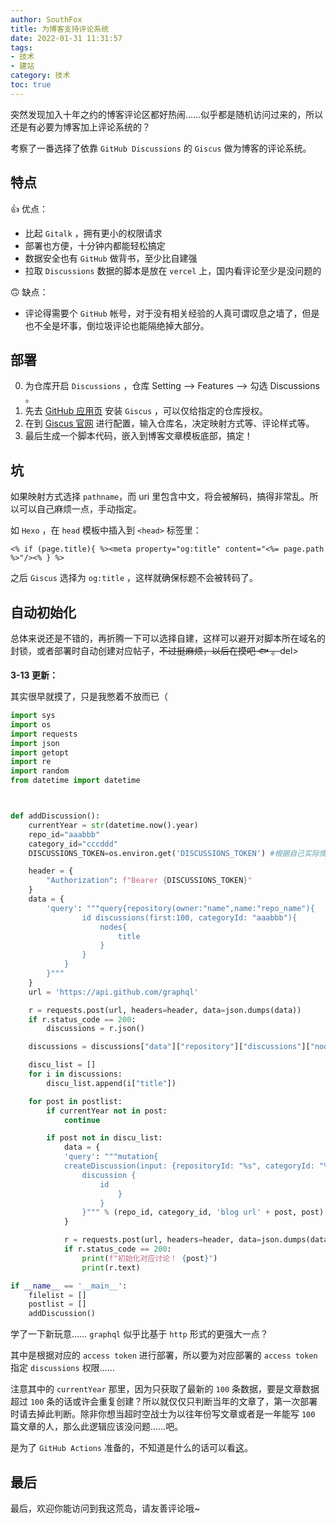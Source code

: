 ```yaml
---
author: SouthFox
title: 为博客支持评论系统
date: 2022-01-31 11:31:57
tags: 
- 技术
- 建站
category: 技术
toc: true
---
```


突然发现加入十年之约的博客评论区都好热闹……似乎都是随机访问过来的，所以还是有必要为博客加上评论系统的？

<!--more-->

考察了一番选择了依靠 `GitHub Discussions` 的 `Giscus` 做为博客的评论系统。

## 特点

👍 优点：

- 比起 `Gitalk` ，拥有更小的权限请求
- 部署也方便，十分钟内都能轻松搞定
- 数据安全也有 `GitHub` 做背书，至少比自建强
- 拉取 `Discussions` 数据的脚本是放在 `vercel` 上，国内看评论至少是没问题的

🙃 缺点：

- 评论得需要个 `GitHub` 帐号，对于没有相关经验的人真可谓叹息之墙了，但是也不全是坏事，倒垃圾评论也能隔绝掉大部分。



## 部署

0. 为仓库开启 `Discussions` ，仓库 Setting --> Features --> 勾选 Discussions 。
1. 先去 [GitHub 应用页](https://github.com/apps/giscus) 安装 `Giscus` ，可以仅给指定的仓库授权。
2. 在到 [Giscus 官网](https://giscus.app/zh-CN) 进行配置，输入仓库名，决定映射方式等、评论样式等。
3. 最后生成一个脚本代码，嵌入到博客文章模板底部，搞定！



## 坑

如果映射方式选择 `pathname`，而 uri 里包含中文，将会被解码，搞得非常乱。所以可以自己麻烦一点，手动指定。

如 `Hexo` ，在 `head` 模板中插入到 `<head>` 标签里：

```ejs
<% if (page.title){ %><meta property="og:title" content="<%= page.path %>"/><% } %>
```

之后 `Giscus` 选择为 `og:title` ，这样就确保标题不会被转码了。



## 自动初始化

总体来说还是不错的，再折腾一下可以选择自建，这样可以避开对脚本所在域名的封锁，或者部署时自动创建对应帖子，<del>不过挺麻烦，以后在摸吧 🐟 。</del>del>

**3-13 更新：**

其实很早就摸了，只是我憋着不放而已（

```python
import sys
import os
import requests
import json
import getopt
import re
import random
from datetime import datetime



def addDiscussion():
    currentYear = str(datetime.now().year)
    repo_id="aaabbb"
    category_id="cccddd"
    DISCUSSIONS_TOKEN=os.environ.get('DISCUSSIONS_TOKEN') #根据自己实际情况选择

    header = {
        "Authorization": f"Bearer {DISCUSSIONS_TOKEN}"
    }
    data = {
        'query': """query{repository(owner:"name",name:"repo_name"){
                id discussions(first:100, categoryId: "aaabbb"){
                    nodes{
                        title
                    }
                }
            }
        }"""
    }
    url = 'https://api.github.com/graphql'

    r = requests.post(url, headers=header, data=json.dumps(data))
    if r.status_code == 200:
        discussions = r.json()

    discussions = discussions["data"]["repository"]["discussions"]["nodes"]

    discu_list = []
    for i in discussions:
        discu_list.append(i["title"])

    for post in postlist:
        if currentYear not in post:
            continue

        if post not in discu_list:
            data = {
            'query': """mutation{
            createDiscussion(input: {repositoryId: "%s", categoryId: "%s", body: "%s", title: "%s"}) {
                discussion {
                    id
                        }
                    }
                }""" % (repo_id, category_id, 'blog url' + post, post)
            }

            r = requests.post(url, headers=header, data=json.dumps(data))
            if r.status_code == 200:
                print(f"初始化对应讨论！ {post}")
                print(r.text)

if __name__ == '__main__':
    filelist = []
    postlist = []
    addDiscussion()
```

学了一下新玩意…… `graphql` 似乎比基于 `http` 形式的更强大一点？

其中是根据对应的 `access token` 进行部署，所以要为对应部署的 `access token` 指定 `discussions` 权限……

注意其中的 `currentYear` 那里，因为只获取了最新的 `100` 条数据，要是文章数据超过 `100` 条的话或许会重复创建？所以就仅仅只判断当年的文章了，第一次部署时请去掉此判断。除非你想当超时空战士为以往年份写文章或者是一年能写 `100` 篇文章的人，那么此逻辑应该没问题……吧。

是为了 `GitHub Actions` 准备的，不知道是什么的话可以看[这](../../03/Github-Actions-浅尝辄止)。



## 最后

最后，欢迎你能访问到我这荒岛，请友善评论哦~



